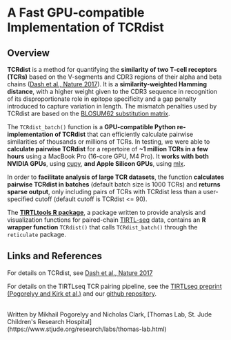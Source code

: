 # A Fast GPU-compatible Implementation of TCRdist

## Overview

**TCRdist** is a method for quantifying the **similarity of two T-cell receptors (TCRs)** based on the V-segments and CDR3 regions of their alpha and beta chains ([Dash et al., Nature 2017](https://doi.org/10.1038/nature22383)). It is a **similarity-weighted Hamming distance**, with a higher weight given to the CDR3 sequence in recognition of its disproportionate role in epitope specificity and a gap penalty introduced to capture variation in length. The mismatch penalties used by TCRdist are based on the [BLOSUM62 substitution matrix](https://en.wikipedia.org/wiki/BLOSUM).

The `TCRdist_batch()` function is a **GPU-compatible Python re-implementation of TCRdist** that can efficiently calculate pairwise similarities of thousands or millions of TCRs. In testing, we were able to **calculate pairwise TCRdist** for a repertoire of **~1 million TCRs in a few hours** using a MacBook Pro (16-core GPU, M4 Pro). It **works with both NVIDIA GPUs**, using [cupy](https://cupy.dev/), **and Apple Silicon GPUs**, using [mlx](https://opensource.apple.com/projects/mlx/).

In order to **facilitate analysis of large TCR datasets**, the function **calculates pairwise TCRdist in batches** (default batch size is 1000 TCRs) and **returns sparse output**, only including pairs of TCRs with TCRdist less than a user-specified cutoff (default cutoff is TCRdist <= 90).

The **[TIRTLtools R package](https://github.com/NicholasClark/TIRTLtools)**, a package written to provide analysis and visualization functions for paired-chain [TIRTL-seq](https://github.com/pogorely/TIRTL) data, contains an **R wrapper function** `TCRdist()` that calls `TCRdist_batch()` through the `reticulate` package.

## Links and References

For details on TCRdist, see [Dash et al., Nature 2017](https://doi.org/10.1038/nature22383)

For details on the TIRTLseq TCR pairing pipeline, see the [TIRTLseq preprint (Pogorelyy and Kirk et al.)](https://www.biorxiv.org/content/10.1101/2024.09.16.613345v2) and our [github repository](https://github.com/pogorely/TIRTL).

<br>
Written by Mikhail Pogorelyy and Nicholas Clark, [Thomas Lab, St. Jude Children's Research Hospital](https://www.stjude.org/research/labs/thomas-lab.html)

